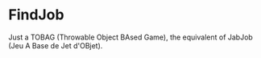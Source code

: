 # FindJob
Just a TOBAG (Throwable Object BAsed Game), the equivalent of JabJob (Jeu A Base de Jet d'OBjet).
